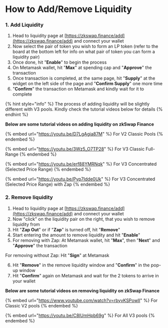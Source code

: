# How to Add/Remove Liquidity

### 1. Add Liquidity

1. Head to liquidity page at [https://zkswap.finance/add](https://zkswap.finance/add) and connect your wallet
2. Now select the pair of token you wish to form an LP token (refer to the board at the bottom left for info on what pair of token you can form a liquidity pair)
3. Once done, hit "**Enable**" to begin the process
4. On Metamask wallet, hit "**Max**" at spending cap and "**Approve**" the transaction
5. Once transaction is completed, at the same page, hit "**Supply**" at the widget on the left side of the page and "**Confirm Supply**" one more time
6. "**Confirm**" the transaction on Metamask and kindly wait for it to complete

{% hint style="info" %}
The process of adding liquidity will be slightly different with V3 pools. Kindly check the tutorial videos below for details
{% endhint %}

**Below are some tutorial videos on adding liquidity on zkSwap Finance**

{% embed url="https://youtu.be/D7LgAgia87M" %}
For V2 Classic Pools
{% endembed %}

{% embed url="https://youtu.be/3Wz5_O7TP28" %}
For V3 Classic Full-Range
{% endembed %}

{% embed url="https://youtu.be/erf88YMRNqk" %}
For V3 Concentrated (Selected Price Range)
{% endembed %}

{% embed url="https://youtu.be/Pyp7Idde0Uk" %}
For V3 Concentrated (Selected Price Range) with Zap
{% endembed %}

### 2. Remove liquidity

1. Head to liquidity page at [https://zkswap.finance/add](https://zkswap.finance/add) and connect your wallet
2. Now "click" on the liquidity pair on the right, that you wish to remove liquidity from
3. Hit "**Zap Out**" or if "**Zap**" is turned off, hit "**Remove**"
4. Start entering the amount to remove liquidity and hit "**Enable**"
5. For removing with Zap: At Metamask wallet, hit "**Max**", then "**Next**" and "**Approve**" the transaction

&#x20;       For removing without Zap: Hit "**Sign**" at Metamask

6. Hit "**Remove**" in the remove liquidity window and "**Confirm**" in the pop-up window&#x20;
7. Hit "**Confirm**" again on Metamask and wait for the 2 tokens to arrive in your wallet

**Below are some tutorial videos on removing liquidity on zkSwap Finance**

{% embed url="https://www.youtube.com/watch?v=rbyvKSPowII" %}
For Classic V2 pools
{% endembed %}

{% embed url="https://youtu.be/C8lUmHpb69g" %}
For All V3 pools
{% endembed %}
